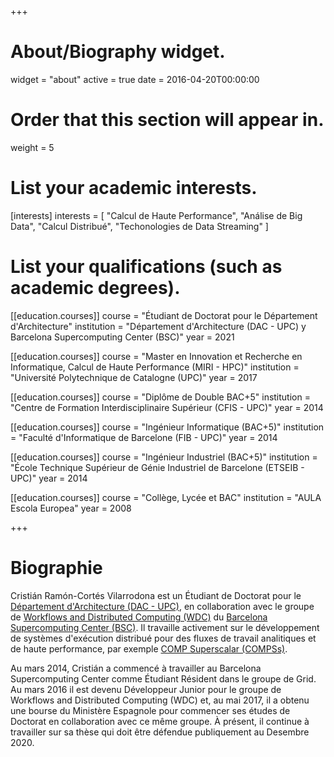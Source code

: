 +++
# About/Biography widget.
widget = "about"
active = true
date = 2016-04-20T00:00:00

# Order that this section will appear in.
weight = 5

# List your academic interests.
[interests]
  interests = [
    "Calcul de Haute Performance",
    "Análise de Big Data",
    "Calcul Distribué",
    "Techonologies de Data Streaming"
  ]

# List your qualifications (such as academic degrees).
[[education.courses]]
  course = "Étudiant de Doctorat pour le Département d'Architecture"
  institution = "Département d'Architecture (DAC - UPC) y Barcelona Supercomputing Center (BSC)"
  year = 2021

[[education.courses]]
  course = "Master en Innovation et Recherche en Informatique, Calcul de Haute Performance (MIRI - HPC)"
  institution = "Université Polytechnique de Catalogne (UPC)"
  year = 2017

[[education.courses]]
  course = "Diplôme de Double BAC+5"
  institution = "Centre de Formation Interdisciplinaire Supérieur (CFIS - UPC)"
  year = 2014

[[education.courses]]
  course = "Ingénieur Informatique (BAC+5)"
  institution = "Faculté d'Informatique de Barcelone (FIB - UPC)"
  year = 2014

[[education.courses]]
  course = "Ingénieur Industriel (BAC+5)"
  institution = "École Technique Supérieur de Génie Industriel de Barcelone (ETSEIB - UPC)"
  year = 2014

[[education.courses]]
  course = "Collège, Lycée et BAC"
  institution = "AULA Escola Europea"
  year = 2008
 
+++

# Biographie

Cristián Ramón-Cortés Vilarrodona est un Étudiant de Doctorat  pour le <a href="http://www.ac.upc.edu/es" target="_blank">Département d'Architecture (DAC - UPC)</a>, en collaboration avec le groupe de <a href="https://www.bsc.es/discover-bsc/organisation/scientific-structure/workflows-and-distributed-computing" target="_blank">Workflows and Distributed Computing (WDC)</a> du <a href="https://www.bsc.es/" target="_blank">Barcelona Supercomputing Center (BSC)</a>. Il travaille activement sur le développement de systèmes d'exécution distribué pour des fluxes de travail analitiques et de haute performance, par exemple <a href="http://compss.bsc.es" target="_blank">COMP Superscalar (COMPSs)</a>.

Au mars 2014, Cristián a commencé à travailler au Barcelona Supercomputing Center comme Étudiant Résident dans le groupe de Grid. Au mars 2016 il est devenu Développeur Junior pour le groupe de Workflows and Distributed Computing (WDC) et, au mai 2017, il a obtenu une bourse du Ministère Espagnole pour commencer ses études de Doctorat en collaboration avec ce même groupe. À présent, il continue à travailler sur sa thèse qui doit être défendue publiquement au Desembre 2020.
